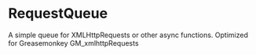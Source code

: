 # RequestQueue
A simple queue for XMLHttpRequests or other async functions. Optimized for Greasemonkey GM_xmlhttpRequests
